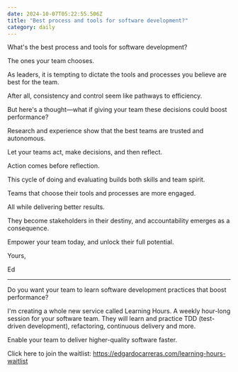```yaml
---
date: 2024-10-07T05:22:55.506Z
title: "Best process and tools for software development?"
category: daily
---
```

What's the best process and tools for software development?

The ones your team chooses.

As leaders, it is tempting to dictate the tools and processes you believe are best for the team.

After all, consistency and control seem like pathways to efficiency.

But here's a thought—what if giving your team these decisions could boost performance?

Research and experience show that the best teams are trusted and autonomous.

Let your teams act, make decisions, and then reflect.

Action comes before reflection.

This cycle of doing and evaluating builds both skills and team spirit.

Teams that choose their tools and processes are more engaged.

All while delivering better results.

They become stakeholders in their destiny, and accountability emerges as a consequence.

Empower your team today, and unlock their full potential.

Yours,

Ed

---

Do you want your team to learn software development practices that boost performance?

I'm creating a whole new service called Learning Hours. A weekly hour-long session for your software team. 
They will learn and practice TDD (test-driven development), refactoring, continuous delivery and more.

Enable your team to deliver higher-quality software faster.

Click here to join the waitlist: https://edgardocarreras.com/learning-hours-waitlist

